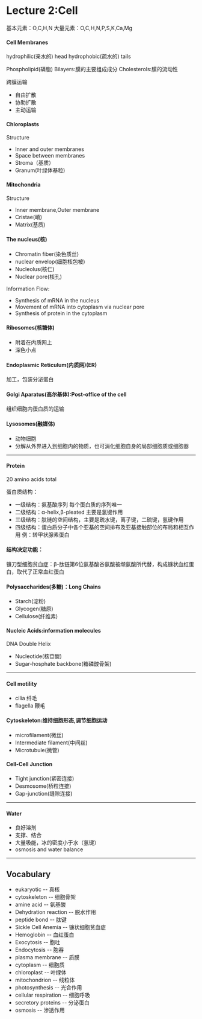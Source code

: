 # Lecture 2:Cell

基本元素：O,C,H,N
大量元素：O,C,H,N,P,S,K,Ca,Mg

#### Cell Membranes
hydrophilic(亲水的) head
hydrophobic(疏水的) tails

Phospholipid(磷脂) Bilayers:膜的主要组成成分
Cholesterols:膜的流动性

跨膜运输
* 自由扩散
* 协助扩散
* 主动运输

#### Chloroplasts
Structure
* Inner and outer membranes
* Space between membranes
* Stroma（基质）
* Granum(叶绿体基粒)

#### Mitochondria
Structure
* Inner membrane,Outer membrane
* Cristae(嵴)
* Matrix(基质)

#### The nucleus(核)
* Chromatin fiber(染色质丝)
* nuclear envelop(细胞核包被)
* Nucleolus(核仁)
* Nuclear pore(核孔) 

Information Flow:
* Synthesis of mRNA in the nucleus
* Movement of mRNA into cytoplasm via nuclear pore
* Synthesis of protein in the cytoplasm

#### Ribosomes(核糖体)
* 附着在内质网上
* 深色小点

#### Endoplasmic Reticulum(内质网)(ER)
加工，包装分泌蛋白

#### Golgi Aparatus(高尔基体):Post-office of the cell
组织细胞内蛋白质的运输

#### Lysosomes(融媒体)
* 动物细胞
* 分解从外界进入到细胞内的物质，也可消化细胞自身的局部细胞质或细胞器

----
#### Protein
20 amino acids total

蛋白质结构：
* 一级结构：氨基酸序列 每个蛋白质的序列唯一
* 二级结构：α-helix,β-pleated 主要是氢键作用
* 三级结构：肽链的空间结构，主要是疏水键，离子键，二硫键，氢键作用
* 四级结构：蛋白质分子中各个亚基的空间排布及亚基接触部位的布局和相互作用
  例：转甲状腺素蛋白

#### 结构决定功能：
镰刀型细胞贫血症：β-肽链第6位氨基酸谷氨酸被缬氨酸所代替，构成镰状血红蛋白，取代了正常血红蛋白

#### Polysaccharides(多糖)：Long Chains
* Starch(淀粉)
* Glycogen(糖原)
* Cellulose(纤维素)

#### Nucleic Acids:information molecules
DNA Double Helix
* Nucleotide(核苷酸)
* Sugar-hosphate backbone(糖磷酸骨架)

------
#### Cell motility
* cilia 纤毛
* flagella 鞭毛

#### Cytoskeleton:维持细胞形态,调节细胞运动
* microfilament(微丝)
* Intermediate filament(中间丝)
* Microtubule(微管)

#### Cell-Cell Junction
* Tight junction(紧密连接)
* Desmosome(桥粒连接)
* Gap-junction(缝隙连接)

-----
#### Water
* 良好溶剂
* 支撑、结合
* 大量吸能，冰的密度小于水（氢键）
* osmosis and water balance

------
## Vocabulary
* eukaryotic -- 真核
* cytoskeleton -- 细胞骨架
* amine acid -- 氨基酸
* Dehydration reaction -- 脱水作用
* peptide bond -- 肽键
* Sickle Cell Anemia -- 镰状细胞贫血症
* Hemoglobin -- 血红蛋白
* Exocytosis -- 胞吐
* Endocytosis -- 胞吞
* plasma membrane -- 质膜
* cytoplasm -- 细胞质
* chloroplast -- 叶绿体
* mitochondrion -- 线粒体
* photosynthesis -- 光合作用
* cellular respiration -- 细胞呼吸
* secretory proteins -- 分泌蛋白
* osmosis -- 渗透作用